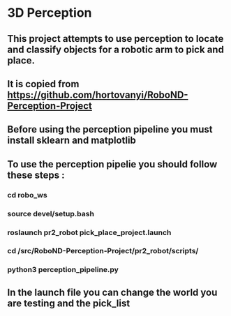 # 3D Perception
## This project attempts to use perception to locate and classify objects for a robotic arm to pick and place.
## It is copied from https://github.com/hortovanyi/RoboND-Perception-Project 

## Before using the perception pipeline you must install sklearn and matplotlib

## To use the perception pipelie you should follow these steps :
###  cd robo_ws
###  source devel/setup.bash
###  roslaunch pr2_robot pick_place_project.launch
###  cd /src/RoboND-Perception-Project/pr2_robot/scripts/
###  python3 perception_pipeline.py
  
  
##  In the launch file you can change the world you are testing and the pick_list
  

